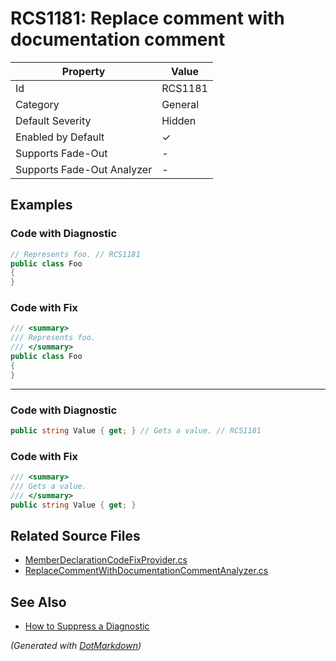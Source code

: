 # RCS1181: Replace comment with documentation comment

| Property                    | Value    |
| --------------------------- | -------- |
| Id                          | RCS1181  |
| Category                    | General  |
| Default Severity            | Hidden   |
| Enabled by Default          | &#x2713; |
| Supports Fade\-Out          | \-       |
| Supports Fade\-Out Analyzer | \-       |

## Examples

### Code with Diagnostic

```csharp
// Represents foo. // RCS1181
public class Foo
{
}
```

### Code with Fix

```csharp
/// <summary>
/// Represents foo.
/// </summary>
public class Foo
{
}
```

- - -

### Code with Diagnostic

```csharp
public string Value { get; } // Gets a value. // RCS1181
```

### Code with Fix

```csharp
/// <summary>
/// Gets a value.
/// </summary>
public string Value { get; }
```

## Related Source Files

* [MemberDeclarationCodeFixProvider.cs](../../src/Analyzers.CodeFixes/CSharp/CodeFixes/MemberDeclarationCodeFixProvider.cs)
* [ReplaceCommentWithDocumentationCommentAnalyzer.cs](../../src/Analyzers/CSharp/Analysis/ReplaceCommentWithDocumentationCommentAnalyzer.cs)

## See Also

* [How to Suppress a Diagnostic](../HowToConfigureAnalyzers.md#how-to-suppress-a-diagnostic)

*\(Generated with [DotMarkdown](http://github.com/JosefPihrt/DotMarkdown)\)*